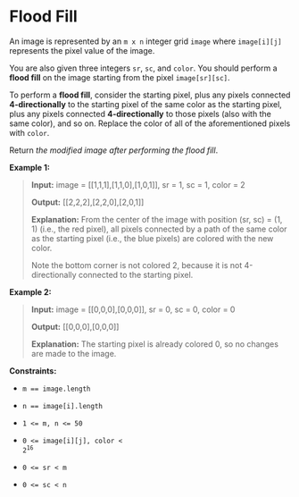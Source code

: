 # Flood Fill

An image is represented by an <code>m x n</code> integer grid <code>image</code> where <code>image[i][j]</code> represents the pixel value of the image.

You are also given three integers <code>sr</code>, <code>sc</code>, and <code>color</code>. You should perform a **flood fill** on the image starting from the pixel <code>image[sr][sc]</code>.

To perform a **flood fill**, consider the starting pixel, plus any pixels connected **4-directionally** to the starting pixel of the same color as the starting pixel, plus any pixels connected **4-directionally** to those pixels (also with the same color), and so on. Replace the color of all of the aforementioned pixels with <code>color</code>.

Return *the modified image after performing the flood fill*.


**Example 1:**
>
> **Input:** image = [[1,1,1],[1,1,0],[1,0,1]], sr = 1, sc = 1, color = 2
>
> **Output:** [[2,2,2],[2,2,0],[2,0,1]]
>
> **Explanation:** From the center of the image with position (sr, sc) = (1, 1) (i.e., the red pixel), all pixels connected by a path of the same color as the starting pixel (i.e., the blue pixels) are colored with the new color.
>
> Note the bottom corner is not colored 2, because it is not 4-directionally connected to the starting pixel.

**Example 2:**
>
> **Input:** image = [[0,0,0],[0,0,0]], sr = 0, sc = 0, color = 0
>
> **Output:** [[0,0,0],[0,0,0]]
>
> **Explanation:** The starting pixel is already colored 0, so no changes are made to the image.


**Constraints:**

- <code>m == image.length</code>

- <code>n == image[i].length</code>

- <code>1 &lt;= m, n &lt;= 50</code>

- <code>0 &lt;= image[i][j], color &lt; 2<sup>16</sup></code>

- <code>0 &lt;= sr &lt; m</code>

- <code>0 &lt;= sc &lt; n</code>
